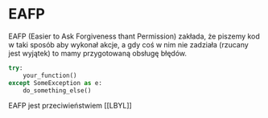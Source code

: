 # EAFP

EAFP (Easier to Ask Forgiveness thant Permission) zakłada, że piszemy kod w taki sposób aby wykonał akcje, a gdy coś w nim nie zadziała (rzucany jest wyjątek) to mamy przygotowaną obsługę błędów.

``` python
try:
	your_function()
except SomeException as e:
	do_something_else()
```

EAFP jest przeciwieństwiem [[LBYL]]



